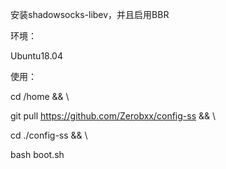 安装shadowsocks-libev，并且启用BBR



环境：

Ubuntu18.04



使用：

cd /home && \

git pull  https://github.com/Zerobxx/config-ss && \

cd ./config-ss && \

bash boot.sh